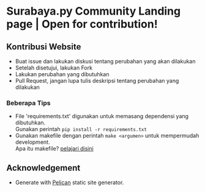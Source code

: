 # Surabaya.py Community Landing page | Open for contribution!

## Kontribusi Website

* Buat issue dan lakukan diskusi tentang perubahan yang akan dilakukan
* Setelah disetujui, lakukan Fork
* Lakukan perubahan yang dibutuhkan
* Pull Request, jangan lupa tulis deskripsi tentang perubahan yang dilakukan

### Beberapa Tips

* File 'requirements.txt' digunakan untuk memasang dependensi yang dibutuhkan. <br/> Gunakan perintah ``` pip install -r requirements.txt ```
* Gunakan makefile dengan perintah ``` make <argumen> ``` untuk mempermudah development. <br/> Apa itu makefile? [pelajari disini](https://dev.to/fauzan121002/tutorial-makefile-indonesia-utilitas-berguna-untuk-command-line-30l4)

<!-- ## Kontribusi Donasi

Kami dengan senang hati menerima donasi dari siapapun demi berlangsungnya kegiatan komunitas. Setiap bantuan yang diberikan akan di update setiap bulan pada [website surabayapy](surabaya-py.github.io/pages/sponsor-donation.html). Jika yang memberikan donasi adalah perusahaan, maka logo perusahaan akan ditampilkan pada website. Jika yang memberikan donasi adalah perseorangan, maka namanya akan ditulis pada bagian kontributor. Semua hal tersebut sesuai dengan ketentuan yang berlaku. Mohon menghubungi kami agar kami dapat membantu Anda. -->

## Acknowledgement

* Generate with [Pelican](http://getpelican.com) static site generator.
<!-- * Themes using [pelican-alchemy](https://github.com/nairobilug/pelican-alchemy)
* Plugin used here:
    * [pin-to-top](github.com/Shaked/pin-to-top) -->